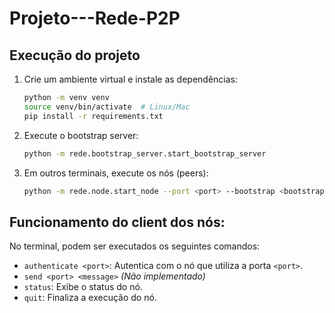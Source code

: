 # Projeto---Rede-P2P

## Execução do projeto

1. Crie um ambiente virtual e instale as dependências:

    ```bash
    python -m venv venv
    source venv/bin/activate  # Linux/Mac
    pip install -r requirements.txt
    ```

2. Execute o bootstrap server:

    ```bash
    python -m rede.bootstrap_server.start_bootstrap_server 
    ```

3. Em outros terminais, execute os nós (peers):

    ```bash
    python -m rede.node.start_node --port <port> --bootstrap <bootstrap_ip>:<bootstrap_port>
    ```

## Funcionamento do client dos nós:

No terminal, podem ser executados os seguintes comandos:

* `authenticate <port>`: Autentica com o nó que utiliza a porta `<port>`.
* `send <port> <message>` *(Não implementado)* 
* `status`: Exibe o status do nó.
* `quit`: Finaliza a execução do nó.